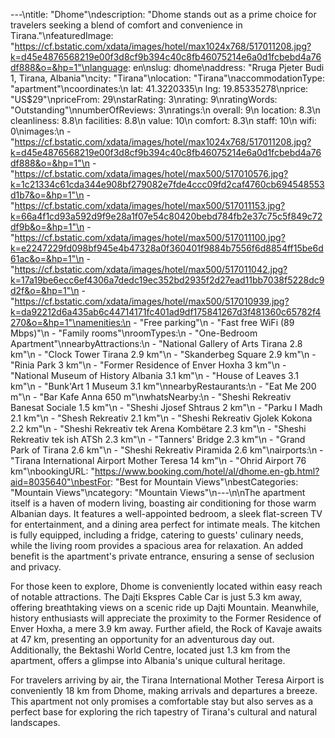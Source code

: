 ---\ntitle: "Dhome"\ndescription: "Dhome stands out as a prime choice for travelers seeking a blend of comfort and convenience in Tirana."\nfeaturedImage: "https://cf.bstatic.com/xdata/images/hotel/max1024x768/517011208.jpg?k=d45e4876568219e00f3d8cf9b394c40c8fb46075214e6a0d1fcbebd4a76df888&o=&hp=1"\nlanguage: en\nslug: dhome\naddress: "Rruga Pjeter Budi 1, Tirana, Albania"\ncity: "Tirana"\nlocation: "Tirana"\naccommodationType: "apartment"\ncoordinates:\n  lat: 41.3220335\n  lng: 19.85335278\nprice: "US$29"\npriceFrom: 29\nstarRating: 3\nrating: 9\nratingWords: "Outstanding"\nnumberOfReviews: 3\nratings:\n  overall: 9\n  location: 8.3\n  cleanliness: 8.8\n  facilities: 8.8\n  value: 10\n  comfort: 8.3\n  staff: 10\n  wifi: 0\nimages:\n  - "https://cf.bstatic.com/xdata/images/hotel/max1024x768/517011208.jpg?k=d45e4876568219e00f3d8cf9b394c40c8fb46075214e6a0d1fcbebd4a76df888&o=&hp=1"\n  - "https://cf.bstatic.com/xdata/images/hotel/max500/517010576.jpg?k=1c21334c61cda344e908bf279082e7fde4ccc09fd2caf4760cb694548553d1b7&o=&hp=1"\n  - "https://cf.bstatic.com/xdata/images/hotel/max500/517011153.jpg?k=66a4f1cd93a592d9f9e28a1f07e54c80420bebd784fb2e37c75c5f849c72df9b&o=&hp=1"\n  - "https://cf.bstatic.com/xdata/images/hotel/max500/517011100.jpg?k=e2247229fd098bf945e4b47328a0f360401f9884b7556f6d8854ff15be6d61ac&o=&hp=1"\n  - "https://cf.bstatic.com/xdata/images/hotel/max500/517011042.jpg?k=17a19be6ecc6ef4306a7dedc19ec352bd2935f2d27ead11bb7038f5228dc9d2f&o=&hp=1"\n  - "https://cf.bstatic.com/xdata/images/hotel/max500/517010939.jpg?k=da92212d6a435ab6c44714171fc401ad9df175841267d3f481360c65782f4270&o=&hp=1"\namenities:\n  - "Free parking"\n  - "Fast free WiFi (89 Mbps)"\n  - "Family rooms"\nroomTypes:\n  - "One-Bedroom Apartment"\nnearbyAttractions:\n  - "National Gallery of Arts Tirana 2.8 km"\n  - "Clock Tower Tirana 2.9 km"\n  - "Skanderbeg Square 2.9 km"\n  - "Rinia Park 3 km"\n  - "Former Residence of Enver Hoxha 3 km"\n  - "National Museum of History Albania 3.1 km"\n  - "House of Leaves 3.1 km"\n  - "Bunk'Art 1 Museum 3.1 km"\nnearbyRestaurants:\n  - "Eat Me 200 m"\n  - "Bar Kafe Anna 650 m"\nwhatsNearby:\n  - "Sheshi Rekreativ Banesat Sociale 1.5 km"\n  - "Sheshi Jjosef Shtraus 2 km"\n  - "Parku I Madh 2.1 km"\n  - "Shesh Rekreativ 2.1 km"\n  - "Sheshi Rekreativ Gjolek Kokona 2.2 km"\n  - "Sheshi Rekreativ tek Arena Kombëtare 2.3 km"\n  - "Sheshi Rekreativ tek ish ATSh 2.3 km"\n  - "Tanners' Bridge 2.3 km"\n  - "Grand Park of Tirana 2.6 km"\n  - "Sheshi Rekreativ Piramida 2.6 km"\nairports:\n  - "Tirana International Airport Mother Teresa 14 km"\n  - "Ohrid Airport 76 km"\nbookingURL: "https://www.booking.com/hotel/al/dhome.en-gb.html?aid=8035640"\nbestFor: "Best for Mountain Views"\nbestCategories: "Mountain Views"\ncategory: "Mountain Views"\n---\n\nThe apartment itself is a haven of modern living, boasting air conditioning for those warm Albanian days. It features a well-appointed bedroom, a sleek flat-screen TV for entertainment, and a dining area perfect for intimate meals. The kitchen is fully equipped, including a fridge, catering to guests' culinary needs, while the living room provides a spacious area for relaxation. An added benefit is the apartment's private entrance, ensuring a sense of seclusion and privacy.

For those keen to explore, Dhome is conveniently located within easy reach of notable attractions. The Dajti Ekspres Cable Car is just 5.3 km away, offering breathtaking views on a scenic ride up Dajti Mountain. Meanwhile, history enthusiasts will appreciate the proximity to the Former Residence of Enver Hoxha, a mere 3.9 km away. Further afield, the Rock of Kavaje awaits at 47 km, presenting an opportunity for an adventurous day out. Additionally, the Bektashi World Centre, located just 1.3 km from the apartment, offers a glimpse into Albania's unique cultural heritage.

For travelers arriving by air, the Tirana International Mother Teresa Airport is conveniently 18 km from Dhome, making arrivals and departures a breeze. This apartment not only promises a comfortable stay but also serves as a perfect base for exploring the rich tapestry of Tirana's cultural and natural landscapes.